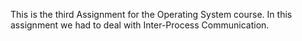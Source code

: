 
This is the third Assignment for the Operating System course. In this assignment we had to deal with Inter-Process Communication.
